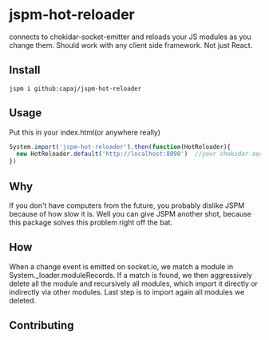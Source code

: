 # jspm-hot-reloader
connects to chokidar-socket-emitter and reloads your JS modules as you change them. Should work with any client side framework. Not just React.

## Install
```
jspm i github:capaj/jspm-hot-reloader
```

## Usage
Put this in your index.html(or anywhere really)
```javascript
System.import('jspm-hot-reloader').then(function(HotReloader){
  new HotReloader.default('http://localhost:8090')  //your chokidar-socket-emitter port
})
```
## Why

If you don't have computers from the future, you probably dislike JSPM because of how slow it is. Well you can give JSPM another shot, because this package solves this problem right off the bat.

## How
When a change event is emitted on socket.io, we match a module in System._loader.moduleRecords.
If a match is found, we then aggressively delete all the module and recursively all modules, which import it directly or indirectly via other modules.
Last step is to import again all modules we deleted.

## Contributing
